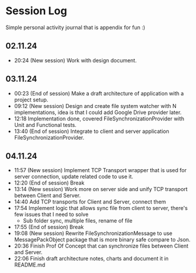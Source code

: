 # Session Log

Simple personal activity journal that is appendix for fun :)

## 02.11.24
- 20:24 (New session) Work with design document.

## 03.11.24
- 00:23 (End of session) Make a draft architecture of application with a project setup.
- 09:12 (New session) Design and create file system watcher with N implementations, idea is that I could add Google Drive provider later.
- 12:18 Implementation done, covered FileSynchronizationProvider with Unit and Functional tests.
- 13:40 (End of session) Integrate to client and server application FileSynchronizationProvider.

## 04.11.24
- 11:57 (New session) Implement TCP Transport wrapper that is used for server connection, update related code to use it.
- 12:20 (End of session) Break 
- 13:14 (New session) Work more on server side and unify TCP transport between Client and Server.
- 14:40 Add TCP transports for Client and Server, connect them
- 17:54 Implement logic that allows sync file from client to server, there's few issues that I need to solve
  - Sub folder sync, multiple files, rename of file
- 17:55 (End of session) Break 
- 19:08 (New session) Rewrite FileSynchronizationMessage to use MessagePackObject package that is more binary safe compare to Json.
- 20:36 Finish Prof Of Concept that can synchronize files between Client and Server.
- 22:06 Finish draft architecture notes, charts and document it in README.md
